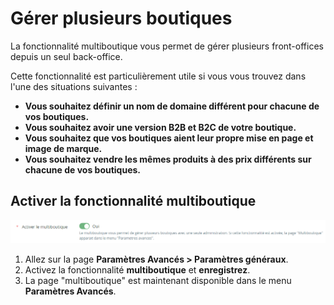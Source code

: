# Gérer plusieurs boutiques

La fonctionnalité multiboutique vous permet de gérer plusieurs front-offices depuis un seul back-office.

Cette fonctionnalité est particulièrement utile si vous vous trouvez dans l'une des situations suivantes :

* **Vous souhaitez définir un nom de domaine différent pour chacune de vos boutiques.**
* **Vous souhaitez avoir une version B2B et B2C de votre boutique.**
* **Vous souhaitez que vos boutiques aient leur propre mise en page et image de marque.**
* **Vous souhaitez vendre les mêmes produits à des prix différents sur chacune de vos boutiques.**

## Activer la fonctionnalité multiboutique

![](<../../.gitbook/assets/image (51).png>)

1. Allez sur la page **Paramètres Avancés > Paramètres généraux**.
2. Activez la fonctionnalité **multiboutique** et **enregistrez**.
3. La page "multiboutique" est maintenant disponible dans le menu **Paramètres Avancés**.
